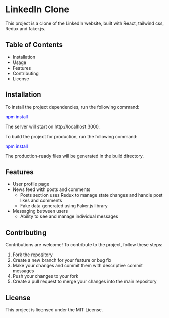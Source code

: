 # LinkedIn Clone
This project is a clone of the LinkedIn website, built with React, tailwind css, Redux and faker.js.

## Table of Contents
- Installation
- Usage
- Features
- Contributing
- License

## Installation
To install the project dependencies, run the following command:

<span style="color:blue">npm install</span>

The server will start on http://localhost:3000.

To build the project for production, run the following command:

<span style="color:blue">npm install</span>

The production-ready files will be generated in the build directory.

## Features
- User profile page
- News feed with posts and comments
    - Posts section uses Redux to manage state changes and handle post likes and comments
    - Fake data generated using Faker.js library
- Messaging between users
    - Ability to see and manage individual messages

## Contributing
Contributions are welcome! To contribute to the project, follow these steps:

1. Fork the repository
2. Create a new branch for your feature or bug fix
3. Make your changes and commit them with descriptive commit messages
4. Push your changes to your fork
5. Create a pull request to merge your changes into the main repository

## License
This project is licensed under the MIT License.

